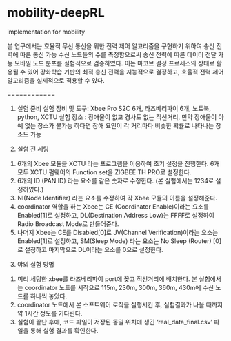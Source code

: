 # mobility-deepRL
implementation for mobility


본 연구에서는 효율적 무선 통신을 위한 전력 제어 알고리즘을 구현하기 위하여 송신 전력에 따른 통신 가능 수신 노드들의 수를 측정함으로써 송신 전력에 따른 데이터 전달 가능 모바일 노드 분포를 실험적으로 검증하였다. 이는 마코브 결정 프로세스의 상태로 활용될 수 있어 강화학습 기반의 최적 송신 전력을 지능적으로 결정하고, 효율적 전력 제어 알고리즘을 실제적으로 적용할 수 있다. 

============

1. 실험 준비
실험 장비 및 도구:  Xbee Pro S2C 6개, 라즈베리파이 6개, 노트북, python, XCTU 
실험 장소 : 장애물이 없고 경사도 없는 직선거리, 만약 장애물이 아예 없는 장소가 불가능 하다면 장애 요인이 각 거리마다 비슷한 확률로 나타나는 장소도 가능

2. 실험 전 세팅
1) 6개의 Xbee 모듈을 XCTU 라는 프로그램을 이용하여 초기 설정을 진행한다. 6개 모두 XCTU 펌웨어의 Function set을 ZIGBEE TH PRO로 설정한다.
3) 6개의 ID (PAN ID) 라는 요소를 같은 숫자로 수정한다. (본 실험에서는 1234로 설정하였다.)
2) NI(Node Identifier) 라는 요소를 수정하여 각 Xbee 모듈의 이름을 설정해준다.
4) coordinator 역할을 하는 Xbee는 CE (Coordinator Enable)이라는 요소를 Enabled[1]로 설정하고, DL(Destination Address Low)는 FFFF로 설정하여 Radio Broadcast Mode로 만들어준다.
3) 나머지 Xbee는 CE를 Disabled[0]로 JV(Channel Verification)이라는 요소는 Enabled[1]로 설정하고, SM(Sleep Mode) 라는 요소는 No Sleep (Router) [0]로 설정하고 마지막으로 DL이라는 요소를 0으로 설정한다.

3. 야외 실험 방법
1) 미리 세팅한 xbee를 라즈베리파이 port에 꽂고 직선거리에 배치한다. 본 실험에서는 coordinator 노드를 시작으로 115m, 230m, 300m, 360m, 430m에 수신 노드를 하나씩 놓았다.
2) coordinator 노드에서 본 소프트웨어 로직을 실행시킨 후, 실험결과가 나올 때까지 약 1시간 정도를 기다린다.
3) 실험이 끝난 후에, 코드 파일이 저장된 동일 위치에 생긴 ‘real_data_final.csv’ 파일을 통해 실험 결과를 확인한다.
